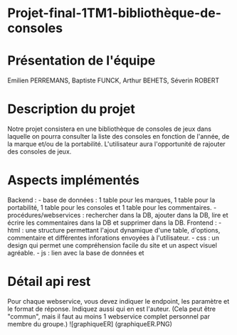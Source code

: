 # Projet-final-1TM1-bibliothèque-de-consoles

# Présentation de l'équipe 
Emilien PERREMANS, Baptiste FUNCK, Arthur BEHETS, Séverin ROBERT

# Description du projet 
Notre projet consistera en une bibliothèque de consoles de jeux dans laquelle on pourra consulter la liste des consoles en fonction de l'année, de la marque et/ou de la portabilité. L'utilisateur aura l'opportunité de rajouter des consoles de jeux.

# Aspects implémentés 
Backend : - base de données : 1 table pour les marques, 1 table pour la portabilité, 1 table pour les consoles et 1 table pour les            commentaires.
          - procédures/webservices : rechercher dans la DB, ajouter dans la DB, lire et écrire les commentaires dans la DB et supprimer        dans la DB.
Frontend :  - html : une structure permettant l'ajout dynamique d'une table, d'options, commentaire et différentes inforations envoyées à       l'utilisateur.
            - css : un design qui permet une compréhension facile du site et un aspect visuel agréable.
            - js : lien avec la base de données et 


# Détail api rest 
Pour chaque webservice, vous devez indiquer le endpoint, les paramètre et le format de réponse. Indiquez aussi qui en est l'auteur. (Cela peut être "commun", mais il faut au moins 1 webservice complet personnel par membre du groupe.)
![graphiqueER] (graphiqueER.PNG)
